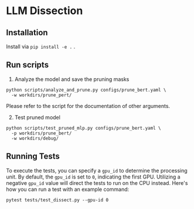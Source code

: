 # LLM Dissection

## Installation
Install via `pip install -e .` .

## Run scripts
1. Analyze the model and save the pruning masks
```shell
python scripts/analyze_and_prune.py configs/prune_bert.yaml \
  -w workdirs/prune_pert/
```
Please refer to the script for the documentation of other arguments.

2. Test pruned model
```shell
python scripts/test_pruned_mlp.py configs/prune_bert.yaml \
  -p workdirs/prune_bert/
  -w workdirs/debug/
```

## Running Tests

To execute the tests, you can specify a `gpu_id` to determine the processing unit.
By default, the `gpu_id` is set to `0`, indicating the first GPU. Utilizing a negative `gpu_id` value will direct
the tests to run on the CPU instead.
Here's how you can run a test with an example command:
```shell
pytest tests/test_dissect.py --gpu-id 0
```
